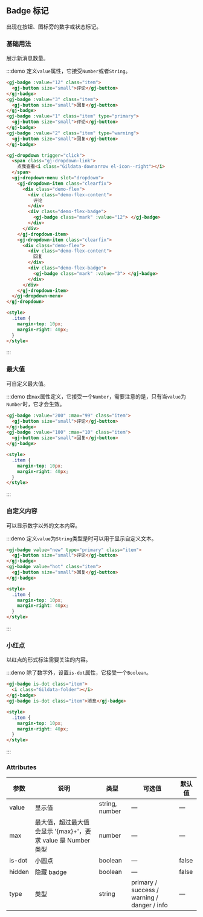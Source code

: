 ## Badge 标记

出现在按钮、图标旁的数字或状态标记。

### 基础用法

展示新消息数量。

:::demo 定义`value`属性，它接受`Number`或者`String`。

```html
<gj-badge :value="12" class="item">
  <gj-button size="small">评论</gj-button>
</gj-badge>
<gj-badge :value="3" class="item">
  <gj-button size="small">回复</gj-button>
</gj-badge>
<gj-badge :value="1" class="item" type="primary">
  <gj-button size="small">评论</gj-button>
</gj-badge>
<gj-badge :value="2" class="item" type="warning">
  <gj-button size="small">回复</gj-button>
</gj-badge>

<gj-dropdown trigger="click">
  <span class="gj-dropdown-link">
    点我查看<i class="Gildata-downarrow el-icon--right"></i>
  </span>
  <gj-dropdown-menu slot="dropdown">
    <gj-dropdown-item class="clearfix">
      <div class="demo-flex">
        <div class="demo-flex-content">
          评论
        </div>
        <div class="demo-flex-badge">
          <gj-badge class="mark" :value="12"> </gj-badge>
        </div>
      </div>
    </gj-dropdown-item>
    <gj-dropdown-item class="clearfix">
      <div class="demo-flex">
        <div class="demo-flex-content">
          回复
        </div>
        <div class="demo-flex-badge">
          <gj-badge class="mark" :value="3"> </gj-badge>
        </div>
      </div>
    </gj-dropdown-item>
  </gj-dropdown-menu>
</gj-dropdown>

<style>
  .item {
    margin-top: 10px;
    margin-right: 40px;
  }
</style>
```

:::

### 最大值

可自定义最大值。

:::demo 由`max`属性定义，它接受一个`Number`，需要注意的是，只有当`value`为`Number`时，它才会生效。

```html
<gj-badge :value="200" :max="99" class="item">
  <gj-button size="small">评论</gj-button>
</gj-badge>
<gj-badge :value="100" :max="10" class="item">
  <gj-button size="small">回复</gj-button>
</gj-badge>

<style>
  .item {
    margin-top: 10px;
    margin-right: 40px;
  }
</style>
```

:::

### 自定义内容

可以显示数字以外的文本内容。

:::demo 定义`value`为`String`类型是时可以用于显示自定义文本。

```html
<gj-badge value="new" type="primary" class="item">
  <gj-button size="small">评论</gj-button>
</gj-badge>
<gj-badge value="hot" class="item">
  <gj-button size="small">回复</gj-button>
</gj-badge>

<style>
  .item {
    margin-top: 10px;
    margin-right: 40px;
  }
</style>
```

:::

### 小红点

以红点的形式标注需要关注的内容。

:::demo 除了数字外，设置`is-dot`属性，它接受一个`Boolean`。

```html
<gj-badge is-dot class="item">
  <i class="Gildata-folder"></i>
</gj-badge>
<gj-badge is-dot class="item">消息</gj-badge>

<style>
  .item {
    margin-top: 10px;
    margin-right: 40px;
  }
</style>
```

:::

### Attributes

| 参数   | 说明                                                         | 类型           | 可选值                                      | 默认值 |
| ------ | ------------------------------------------------------------ | -------------- | ------------------------------------------- | ------ |
| value  | 显示值                                                       | string, number | —                                           | —      |
| max    | 最大值，超过最大值会显示 '{max}+'，要求 value 是 Number 类型 | number         | —                                           | —      |
| is-dot | 小圆点                                                       | boolean        | —                                           | false  |
| hidden | 隐藏 badge                                                   | boolean        | —                                           | false  |
| type   | 类型                                                         | string         | primary / success / warning / danger / info | —      |
